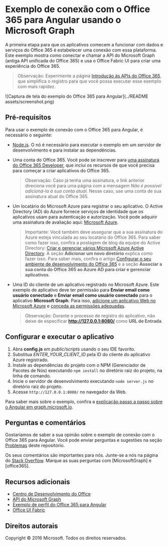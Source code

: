 # Exemplo de conexão com o Office 365 para Angular usando o Microsoft Graph

A primeira etapa para que os aplicativos comecem a funcionar com dados e serviços do Office 365 é estabelecer uma conexão com essa plataforma. Este exemplo mostra como conectar e chamar a API do Microsoft Graph (antiga API unificada do Office 365) e usa o Office Fabric UI para criar uma experiência do Office 365.

> Observação: Experimente a página [Introdução às APIs do Office 365](http://dev.office.com/getting-started/office365apis?platform=option-angular#setup), que simplifica o registro para que você possa executar esse exemplo com mais rapidez.

![Captura de tela do exemplo do Office 365 para Angular](../README assets/screenshot.png)

## Pré-requisitos

Para usar o exemplo de conexão com o Office 365 para Angular, é necessário o seguinte:
* [Node.js](https://nodejs.org/). O nó é necessário para executar o exemplo em um servidor de desenvolvimento e para instalar as dependências. 
* Uma conta do Office 365. Você pode se inscrever para [uma assinatura do Office 365 Developer](https://aka.ms/devprogramsignup), que inclui os recursos de que você precisa para começar a criar aplicativos do Office 365.

     > Observação: Caso já tenha uma assinatura, o link anterior direciona você para uma página com a mensagem *Não é possível adicioná-la à sua conta atual*. Nesse caso, use uma conta de sua assinatura atual do Office 365.
* Um locatário do Microsoft Azure para registrar o seu aplicativo. O Active Directory (AD) do Azure fornece serviços de identidade que os aplicativos usam para autenticação e autorização. Você pode adquirir uma assinatura de avaliação aqui: [Microsoft Azure](https://account.windowsazure.com/SignUp).

     > Importante: Você também deve assegurar que a sua assinatura do Azure esteja vinculada ao seu locatário do Office 365. Para saber como fazer isso, confira a postagem de blog da equipe do Active Directory: [Criar e gerenciar vários Microsoft Azure Active Directory](http://blogs.technet.com/b/ad/archive/2013/11/08/creating-and-managing-multiple-windows-azure-active-directories.aspx). A seção **Adicionar um novo diretório** explica como fazer isso. Para saber mais, confira o artigo [Configurar o seu ambiente de desenvolvimento do Office 365](https://msdn.microsoft.com/office/office365/howto/setup-development-environment#bk_CreateAzureSubscription) e a seção **Associar a sua conta do Office 365 ao Azure AD para criar e gerenciar aplicativos**.
* Uma ID do cliente de um aplicativo registrado no Microsoft Azure. Este exemplo de aplicativo deve ter permissão para **Enviar email como usuário conectado** e **Enviar email como usuário conectado** para o aplicativo **Microsoft Graph**. Para isso, [adicione um aplicativo Web no Microsoft Azure](https://msdn.microsoft.com/office/office365/HowTo/add-common-consent-manually#bk_RegisterWebApp) e [conceda as permissões adequadas](https://github.com/OfficeDev/O365-Angular-Microsoft-Graph-Connect/wiki/Grant-permissions-to-the-Connect-application-in-Azure).

     > Observação: Durante o processo de registro do aplicativo, não deixe de especificar **http://127.0.0.1:8080/** como **URL de Entrada**.

## Configurar e executar o aplicativo

1. Abra **config.js** em *public/scripts* usando o seu IDE favorito.
2. Substitua *ENTER_YOUR_CLIENT_ID* pela ID do cliente do aplicativo Azure registrado.
3. Instale as dependências do projeto com o NPM (Gerenciador de Pacotes de Nós) executando ```npm install``` no diretório raiz do projeto, na linha de comando.
4. Inicie o servidor de desenvolvimento executando ```node server.js``` no diretório raiz do projeto.
5. Acesse ```http://127.0.0.1:8080/``` no navegador da Web.

Para saber mais sobre o exemplo, confira a [explicação passo a passo sobre o Angular em graph.microsoft.io](http://graph.microsoft.io/docs/platform/angular). 

## Perguntas e comentários

Gostaríamos de saber a sua opinião sobre o exemplo de conexão com o Office 365 para Angular. Você pode enviar perguntas e sugestões na seção [Problemas](https://github.com/OfficeDev/O365-Angular-Microsoft-Graph-Connect/issues) deste repositório.

Os seus comentários são importantes para nós. Junte-se a nós na página do [Stack Overflow](http://stackoverflow.com/questions/tagged/office365+or+microsoftgraph). Marque as suas perguntas com [MicrosoftGraph] e [office365].
  
## Recursos adicionais

* [Centro de Desenvolvimento do Office](http://dev.office.com/)
* [API do Microsoft Graph](http://graph.microsoft.io)
* [Exemplo de perfil do Office 365 para Angular](https://github.com/OfficeDev/O365-Angular-Profile)
* [Office UI Fabric](http://dev.office.com/fabric)

## Direitos autorais
Copyright © 2016 Microsoft. Todos os direitos reservados.


